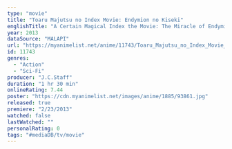 ```yaml
---
type: "movie"
title: "Toaru Majutsu no Index Movie: Endymion no Kiseki"
englishTitle: "A Certain Magical Index the Movie: The Miracle of Endymion"
year: 2013
dataSource: "MALAPI"
url: "https://myanimelist.net/anime/11743/Toaru_Majutsu_no_Index_Movie__Endymion_no_Kiseki"
id: 11743
genres: 
  - "Action"
  - "Sci-Fi"
producer: "J.C.Staff"
duration: "1 hr 30 min"
onlineRating: 7.44
poster: "https://cdn.myanimelist.net/images/anime/1885/93861.jpg"
released: true
premiere: "2/23/2013"
watched: false
lastWatched: ""
personalRating: 0
tags: "#mediaDB/tv/movie"
---
```

